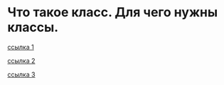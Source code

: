 # Что такое класс. Для чего нужны классы.

[ссылка 1](https://www.ibm.com/developerworks/ru/library/l-python_part_6/)

[ссылка 2](http://younglinux.info/oopython/objects.php)

[ссылка 3](http://mit.spbau.ru/files/Python_Classes.pdf)

